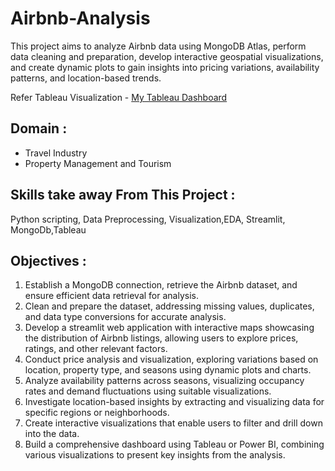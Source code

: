 # Airbnb-Analysis
This project aims to analyze Airbnb data using MongoDB Atlas, perform data cleaning and preparation, develop interactive geospatial visualizations, and create dynamic plots to gain insights into pricing variations, availability patterns, and location-based trends.

Refer Tableau Visualization  - [My Tableau Dashboard](https://public.tableau.com/app/profile/santhi.krishna.n.m/viz/Airbnb_Analysis_17186368939420/Dashboard1)

## Domain :
- Travel Industry
- Property Management and Tourism 

## Skills take away From This Project :
Python scripting, Data Preprocessing, Visualization,EDA, Streamlit, MongoDb,Tableau 

## Objectives :

1. Establish a MongoDB connection, retrieve the Airbnb dataset, and ensure efficient data retrieval for analysis.
2. Clean and prepare the dataset, addressing missing values, duplicates, and data type conversions for accurate analysis.
3. Develop a streamlit web application with interactive maps showcasing the distribution of Airbnb listings, allowing users to explore prices, ratings, and other relevant factors.
4. Conduct price analysis and visualization, exploring variations based on location, property type, and seasons using dynamic plots and charts.
5. Analyze availability patterns across seasons, visualizing occupancy rates and demand fluctuations using suitable visualizations.
6. Investigate location-based insights by extracting and visualizing data for specific regions or neighborhoods.
7. Create interactive visualizations that enable users to filter and drill down into the data.
8. Build a comprehensive dashboard using Tableau or Power BI, combining various visualizations to present key insights from the analysis.




